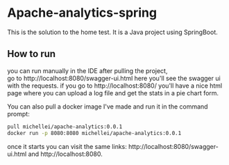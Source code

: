 # Apache-analytics-spring

This is the solution to the home test. 
It is a Java project using SpringBoot. 

## How to run
you can run manually in the IDE after pulling the project,<br> 
go to http://localhost:8080/swagger-ui.html here you'll see the swagger ui with the requests.
if you go to http://localhost:8080/ you'll have a nice html page where you can upload a log file and get the stats in a pie chart form. 

You can also pull a docker image I've made and run it in the command prompt:


```bash
pull michellei/apache-analytics:0.0.1
docker run -p 8080:8080 michellei/apache-analytics:0.0.1
```
once it starts you can visit the same links: http://localhost:8080/swagger-ui.html and http://localhost:8080.
